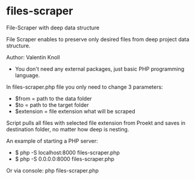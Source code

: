 # files-scraper
File-Scraper with deep data structure

File Scraper enables to preserve only desired files from deep project data structure.

Author: Valentin Knoll

- You don't need any external packages, just basic PHP programming language.

In files-scraper.php file you only need to change 3 parameters:
- $from = path to the data folder
- $to = path to the target folder
- $extension = file extension what will be scraped

Script pulls all files with selected file extension from Proekt and saves in destination folder, no matter how deep is nesting.

An example of starting a PHP server:
- $ php -S localhost:8000 files-scraper.php
- $ php -S 0.0.0.0:8000 files-scraper.php

Or via console: php files-scraper.php
